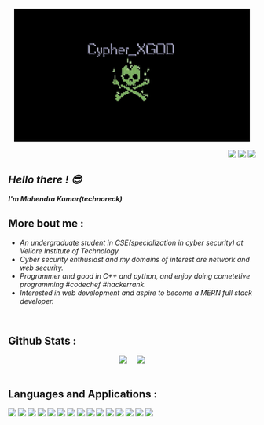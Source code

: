
<p align="center"><a href="https://github.com/technoreck">
 <img src="https://raw.githubusercontent.com/technoreck/technoreck/main/dead_hack-MK.jpg" height=270 width=480/>
 </p>
 <p align="right">
  <a href="https://www.linkedin.com/in/mahendra-kumar-3a91131b8/"><img src="https://cdn.jsdelivr.net/gh/devicons/devicon/icons/linkedin/linkedin-original.svg" width=30 ></a>
  <a href="https://www.instagram.com/technohack/"><img src="https://assets.stickpng.com/images/580b57fcd9996e24bc43c521.png" width=30/></a>
  <a href="https://twitter.com/CypherXGOD/"><img src="https://cdn.jsdelivr.net/gh/devicons/devicon/icons/twitter/twitter-original.svg" width=30/></a>

  </p>

<h2><i>Hello there ! &#128526</i></h2>
<i><b>I'm Mahendra Kumar(technoreck)</b></i>
<br>
<h2>More bout me :</h2>

* <i>An undergraduate student in CSE(specialization in cyber security) at Vellore Institute of Technology.
* Cyber security enthusiast and my domains of interest are network and web security.
* Programmer and good in C++ and python, and enjoy doing cometetive programming #codechef #hackerrank.
* Interested in web development and aspire to become a MERN full stack developer.</i>

<br>
<h2>Github Stats :</h2>
<p align="center"><a href="https://github.com/technoreck">
<img src="https://github-readme-stats.vercel.app/api?username=technoreck&show_icons=true&theme=radical&layout=compact&hide_border=true" width="400"></a>
 &nbsp;&nbsp;&nbsp;
<a href="https://github.com/technoreck"><img src="https://github-readme-stats.vercel.app/api/top-langs/?username=technoreck&layout=compact&theme=radical&hide_border=true" width="400">
</a>
 <br>
 <br>
 </p>
 
 <h2 align="left">Languages and Applications :</h2>
 
 <p>
 <img src="https://cdn.jsdelivr.net/gh/devicons/devicon/icons/c/c-original.svg" width=50>
 <img src="https://cdn.jsdelivr.net/gh/devicons/devicon/icons/cplusplus/cplusplus-original.svg" width=50>
 <img src="https://cdn.jsdelivr.net/gh/devicons/devicon/icons/python/python-original.svg" width=50>
 <img src="https://cdn.jsdelivr.net/gh/devicons/devicon/icons/go/go-original-wordmark.svg" width=50>
 <img src="https://cdn.jsdelivr.net/gh/devicons/devicon/icons/html5/html5-original.svg" width=50>
 <img src="https://cdn.jsdelivr.net/gh/devicons/devicon/icons/css3/css3-original.svg" width=50>
 <img src="https://cdn.jsdelivr.net/gh/devicons/devicon/icons/linux/linux-original.svg" width=50>
 <img src="https://cdn.jsdelivr.net/gh/devicons/devicon/icons/django/django-original.svg" width=50>
 <img src="https://cdn.jsdelivr.net/gh/devicons/devicon/icons/javascript/javascript-original.svg" width=50>
 <img src="https://cdn.jsdelivr.net/gh/devicons/devicon/icons/react/react-original.svg" width=50>
 <img src="https://cdn.jsdelivr.net/gh/devicons/devicon/icons/nodejs/nodejs-original-wordmark.svg" width=50>
 <img src="https://cdn.jsdelivr.net/gh/devicons/devicon/icons/vscode/vscode-original.svg" width=50>
 <img src="https://cdn.jsdelivr.net/gh/devicons/devicon/icons/bash/bash-original.svg" width=50>
 <img src="https://cdn.jsdelivr.net/gh/devicons/devicon/icons/photoshop/photoshop-plain.svg" width=50>
 <img src="https://cdn.jsdelivr.net/gh/devicons/devicon/icons/matlab/matlab-original.svg" width=50>
 
 </p>
